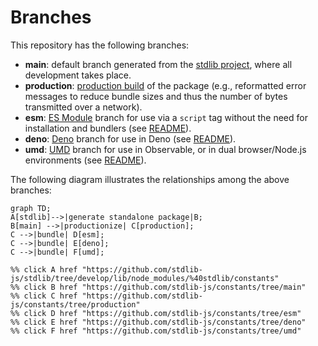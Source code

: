<!--

@license Apache-2.0

Copyright (c) 2022 The Stdlib Authors.

Licensed under the Apache License, Version 2.0 (the "License");
you may not use this file except in compliance with the License.
You may obtain a copy of the License at

    http://www.apache.org/licenses/LICENSE-2.0

Unless required by applicable law or agreed to in writing, software
distributed under the License is distributed on an "AS IS" BASIS,
WITHOUT WARRANTIES OR CONDITIONS OF ANY KIND, either express or implied.
See the License for the specific language governing permissions and
limitations under the License.

-->

# Branches

This repository has the following branches:

-   **main**: default branch generated from the [stdlib project][stdlib-url], where all development takes place.
-   **production**: [production build][production-url] of the package (e.g., reformatted error messages to reduce bundle sizes and thus the number of bytes transmitted over a network).
-   **esm**: [ES Module][esm-url] branch for use via a `script` tag without the need for installation and bundlers (see [README][esm-readme]).
-   **deno**: [Deno][deno-url] branch for use in Deno (see [README][deno-readme]).
-   **umd**: [UMD][umd-url] branch for use in Observable, or in dual browser/Node.js environments (see [README][umd-readme]).

The following diagram illustrates the relationships among the above branches:

```mermaid
graph TD;
A[stdlib]-->|generate standalone package|B;
B[main] -->|productionize| C[production];
C -->|bundle| D[esm];
C -->|bundle| E[deno];
C -->|bundle| F[umd];

%% click A href "https://github.com/stdlib-js/stdlib/tree/develop/lib/node_modules/%40stdlib/constants"
%% click B href "https://github.com/stdlib-js/constants/tree/main"
%% click C href "https://github.com/stdlib-js/constants/tree/production"
%% click D href "https://github.com/stdlib-js/constants/tree/esm"
%% click E href "https://github.com/stdlib-js/constants/tree/deno"
%% click F href "https://github.com/stdlib-js/constants/tree/umd"
```

[stdlib-url]: https://github.com/stdlib-js/stdlib/tree/develop/lib/node_modules/%40stdlib/constants
[production-url]: https://github.com/stdlib-js/constants/tree/production
[deno-url]: https://github.com/stdlib-js/constants/tree/deno
[deno-readme]: https://github.com/stdlib-js/constants/blob/deno/README.md
[umd-url]: https://github.com/stdlib-js/constants/tree/umd
[umd-readme]: https://github.com/stdlib-js/constants/blob/umd/README.md
[esm-url]: https://github.com/stdlib-js/constants/tree/esm
[esm-readme]: https://github.com/stdlib-js/constants/blob/esm/README.md